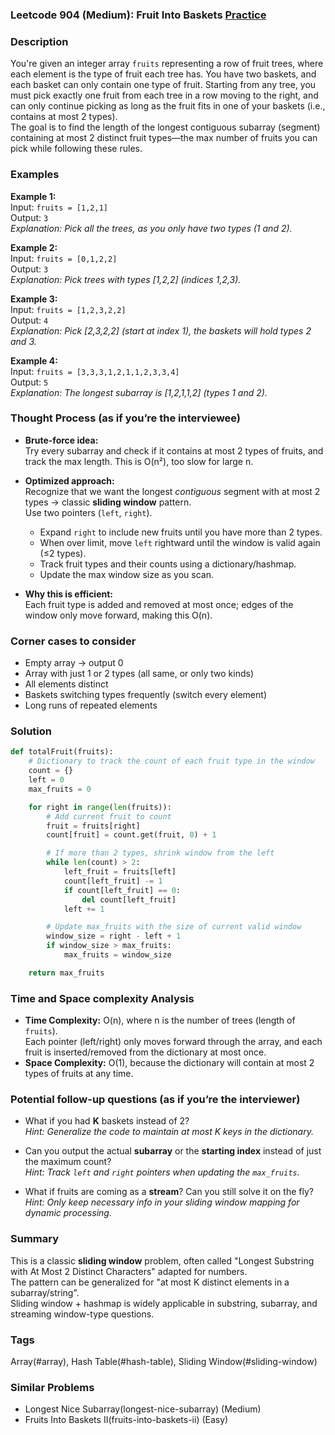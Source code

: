 ### Leetcode 904 (Medium): Fruit Into Baskets [Practice](https://leetcode.com/problems/fruit-into-baskets)

### Description  
You're given an integer array `fruits` representing a row of fruit trees, where each element is the type of fruit each tree has. You have two baskets, and each basket can only contain one type of fruit. 
Starting from any tree, you must pick exactly one fruit from each tree in a row moving to the right, and can only continue picking as long as the fruit fits in one of your baskets (i.e., contains at most 2 types).  
The goal is to find the length of the longest contiguous subarray (segment) containing at most 2 distinct fruit types—the max number of fruits you can pick while following these rules.

### Examples  

**Example 1:**  
Input: `fruits = [1,2,1]`  
Output: `3`  
*Explanation: Pick all the trees, as you only have two types (1 and 2).*

**Example 2:**  
Input: `fruits = [0,1,2,2]`  
Output: `3`  
*Explanation: Pick trees with types [1,2,2] (indices 1,2,3).*

**Example 3:**  
Input: `fruits = [1,2,3,2,2]`  
Output: `4`  
*Explanation: Pick [2,3,2,2] (start at index 1), the baskets will hold types 2 and 3.*

**Example 4:**  
Input: `fruits = [3,3,3,1,2,1,1,2,3,3,4]`  
Output: `5`  
*Explanation: The longest subarray is [1,2,1,1,2] (types 1 and 2).*

### Thought Process (as if you’re the interviewee)  
- **Brute-force idea:**  
  Try every subarray and check if it contains at most 2 types of fruits, and track the max length. This is O(n²), too slow for large n.

- **Optimized approach:**  
  Recognize that we want the longest *contiguous* segment with at most 2 types → classic **sliding window** pattern.  
  Use two pointers (`left`, `right`).  
  - Expand `right` to include new fruits until you have more than 2 types.  
  - When over limit, move `left` rightward until the window is valid again (≤2 types).
  - Track fruit types and their counts using a dictionary/hashmap.
  - Update the max window size as you scan.

- **Why this is efficient:**  
  Each fruit type is added and removed at most once; edges of the window only move forward, making this O(n).

### Corner cases to consider  
- Empty array → output 0  
- Array with just 1 or 2 types (all same, or only two kinds)
- All elements distinct  
- Baskets switching types frequently (switch every element)
- Long runs of repeated elements

### Solution

```python
def totalFruit(fruits):
    # Dictionary to track the count of each fruit type in the window
    count = {}
    left = 0
    max_fruits = 0

    for right in range(len(fruits)):
        # Add current fruit to count
        fruit = fruits[right]
        count[fruit] = count.get(fruit, 0) + 1

        # If more than 2 types, shrink window from the left
        while len(count) > 2:
            left_fruit = fruits[left]
            count[left_fruit] -= 1
            if count[left_fruit] == 0:
                del count[left_fruit]
            left += 1

        # Update max_fruits with the size of current valid window
        window_size = right - left + 1
        if window_size > max_fruits:
            max_fruits = window_size

    return max_fruits
```

### Time and Space complexity Analysis  

- **Time Complexity:** O(n), where n is the number of trees (length of `fruits`).  
  Each pointer (left/right) only moves forward through the array, and each fruit is inserted/removed from the dictionary at most once.
- **Space Complexity:** O(1), because the dictionary will contain at most 2 types of fruits at any time.

### Potential follow-up questions (as if you’re the interviewer)  

- What if you had **K** baskets instead of 2?  
  *Hint: Generalize the code to maintain at most K keys in the dictionary.*

- Can you output the actual **subarray** or the **starting index** instead of just the maximum count?  
  *Hint: Track `left` and `right` pointers when updating the `max_fruits`.*

- What if fruits are coming as a **stream**? Can you still solve it on the fly?  
  *Hint: Only keep necessary info in your sliding window mapping for dynamic processing.*

### Summary
This is a classic **sliding window** problem, often called "Longest Substring with At Most 2 Distinct Characters" adapted for numbers.  
The pattern can be generalized for "at most K distinct elements in a subarray/string".  
Sliding window + hashmap is widely applicable in substring, subarray, and streaming window-type questions.

### Tags
Array(#array), Hash Table(#hash-table), Sliding Window(#sliding-window)

### Similar Problems
- Longest Nice Subarray(longest-nice-subarray) (Medium)
- Fruits Into Baskets II(fruits-into-baskets-ii) (Easy)